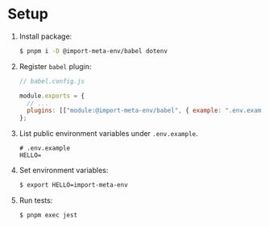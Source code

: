 # Setup

1. Install package:

   ```sh
   $ pnpm i -D @import-meta-env/babel dotenv
   ```

1. Register `babel` plugin:

   ```js
   // babel.config.js

   module.exports = {
     // ...
     plugins: [["module:@import-meta-env/babel", { example: ".env.example" }]],
   };
   ```

1. List public environment variables under `.env.example`.

   ```
   # .env.example
   HELLO=
   ```

1. Set environment variables:

   ```sh
   $ export HELLO=import-meta-env
   ```

1. Run tests:

   ```sh
   $ pnpm exec jest
   ```

